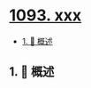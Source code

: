 # [1093. xxx](https://github.com/Tdahuyou/TNotes.leetcode/tree/main/notes/1093.%20xxx)

<!-- region:toc -->

- [1. 📝 概述](#1--概述)

<!-- endregion:toc -->

## 1. 📝 概述
